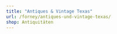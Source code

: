 ```yaml
---
title: "Antiques & Vintage Texas"
url: /forney/antiques-und-vintage-texas/
shop: Antiquitäten
---
```

